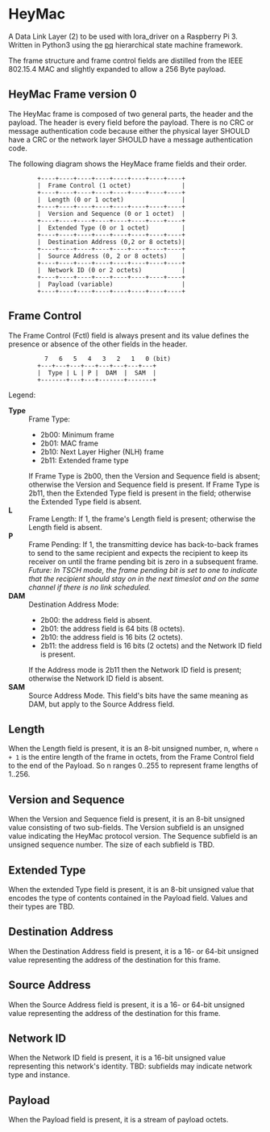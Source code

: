 # HeyMac

A Data Link Layer (2) to be used with lora_driver on a Raspberry Pi 3.
Written in Python3 using the [pq](https://github.com/dwhall/pq) 
hierarchical state machine framework.

The frame structure and frame control fields are distilled from
the IEEE 802.15.4 MAC and slightly expanded to allow a 256 Byte payload.

## HeyMac Frame version 0

The HeyMac frame is composed of two general parts, the header and the payload.
The header is every field before the payload.
There is no CRC or message authentication code because either
the physical layer SHOULD have a CRC or
the network layer SHOULD have a message authentication code.

The following diagram shows the HeyMace frame fields and their order.

```
        +----+----+----+----+----+----+----+----+
        |  Frame Control (1 octet)              |
        +----+----+----+----+----+----+----+----+
        |  Length (0 or 1 octet)                |
        +----+----+----+----+----+----+----+----+
        |  Version and Sequence (0 or 1 octet)  |
        +----+----+----+----+----+----+----+----+
        |  Extended Type (0 or 1 octet)         |
        +----+----+----+----+----+----+----+----+
        |  Destination Address (0,2 or 8 octets)|
        +----+----+----+----+----+----+----+----+
        |  Source Address (0, 2 or 8 octets)    |
        +----+----+----+----+----+----+----+----+
        |  Network ID (0 or 2 octets)           |
        +----+----+----+----+----+----+----+----+
        |  Payload (variable)                   |
        +----+----+----+----+----+----+----+----+
```

## Frame Control

The Frame Control (Fctl) field is always present and its value defines
the presence or absence of the other fields in the header.

```
          7   6   5   4   3   2   1   0 (bit)
        +---+---+---+---+---+---+---+---+
        |  Type | L | P |  DAM  |  SAM  |
        +-------+---+---+-------+-------+
```

Legend:

<dl>
  <dt><strong>Type</strong></dt>
  <dd>Frame Type:
    <ul>
    <li>2b00: Minimum frame</li>
    <li>2b01: MAC frame</li>
    <li>2b10: Next Layer Higher (NLH) frame</li>
    <li>2b11: Extended frame type</li>
    </ul>
    If Frame Type is 2b00, then the Version and Sequence field is absent;
    otherwise the Version and Sequence field is present.
    If Frame Type is 2b11, then the Extended Type field is present in the field;
    otherwise the Extended Type field is absent.
  </dd>
  <dt><strong>L</strong></dt>
  <dd>Frame Length:  If 1, the frame's Length field is present;
  otherwise the Length field is absent.
  </dd>
  <dt><strong>P</strong></dt>
  <dd>Frame Pending:  If 1, the transmitting device has back-to-back frames
  to send to the same recipient and expects the recipient to keep
  its receiver on until the frame pending bit is zero in a subsequent frame.
  <i>Future: In TSCH mode, the frame pending bit is set to one to indicate
  that the recipient should stay on in the next timeslot and on the same channel
  if there is no link scheduled.</i>
  </dd>
  <dt><strong>DAM</strong></dt>
  <dd>Destination Address Mode:
    <ul>
    <li>2b00: the address field is absent.</li>
    <li>2b01: the address field is 64 bits (8 octets).</li>
    <li>2b10: the address field is 16 bits (2 octets).</li>
    <li>2b11: the address field is 16 bits (2 octets)
    and the Network ID field is present.</li>
    </ul>
    If the Address mode is 2b11 then the Network ID field is present;
    otherwise the Network ID field is absent.
  </dd>
  <dt><strong>SAM</strong></dt>
  <dd>Source Address Mode.  This field's bits have the same meaning as DAM,
  but apply to the Source Address field.
  </dd>
</dl>


## Length

When the Length field is present, it is an 8-bit unsigned number, n,
where `n + 1` is the entire length of the frame in octets,
from the Frame Control field to the end of the Payload.
So n ranges 0..255 to represent frame lengths of 1..256.

## Version and Sequence

When the Version and Sequence field is present, it is an 8-bit unsigned value
consisting of two sub-fields.
The Version subfield is an unsigned value indicating the HeyMac protocol version.
The Sequence subfield is an unsigned sequence number.
The size of each subfield is TBD.

## Extended Type

When the extended Type field is present, it is an 8-bit unsigned value
that encodes the type of contents contained in the Payload field.
Values and their types are TBD.

## Destination Address

When the Destination Address field is present, it is a 16- or 64-bit unsigned value
representing the address of the destination for this frame.

## Source Address

When the Source Address field is present, it is a 16- or 64-bit unsigned value
representing the address of the destination for this frame.

## Network ID

When the Network ID field is present, it is a 16-bit unsigned value
representing this network's identity.
TBD: subfields may indicate network type and instance.

## Payload

When the Payload field is present, it is a stream of payload octets.
